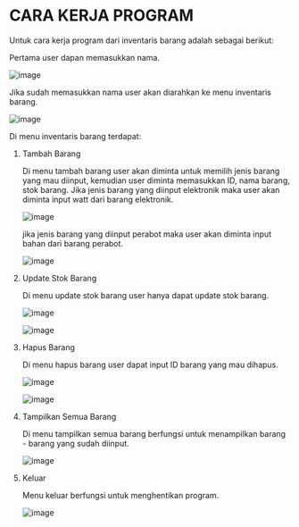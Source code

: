 # CARA KERJA PROGRAM

Untuk cara kerja program dari inventaris barang adalah sebagai berikut:

Pertama user dapan memasukkan nama.
   
![image](https://github.com/user-attachments/assets/16fe8c16-82ff-4c03-b6eb-6a5f1efc0ceb)
   
Jika sudah memasukkan nama user akan diarahkan ke menu inventaris barang.
   
![image](https://github.com/user-attachments/assets/be2b869d-ac25-4ba1-843a-292f59276f74)

Di menu inventaris barang terdapat:

1. Tambah Barang

   Di menu tambah barang user akan diminta untuk memilih jenis barang yang mau diinput, kemudian user diminta memasukkan ID, nama barang, stok barang. Jika jenis barang yang diinput elektronik maka user akan diminta input watt dari barang elektronik.

   ![image](https://github.com/user-attachments/assets/06edec7b-5f99-4458-84d2-585b49f68519)

   jika jenis barang yang diinput perabot maka user akan diminta input bahan dari barang perabot.

   ![image](https://github.com/user-attachments/assets/b0e270ff-e797-43fa-87e7-fcfb33135fd2)

2. Update Stok Barang

   Di menu update stok barang user hanya dapat update stok barang.

   ![image](https://github.com/user-attachments/assets/5f0df3fa-9059-4187-8d0c-c8477a7076c9)

   ![image](https://github.com/user-attachments/assets/082e2e1d-443d-423b-bc85-e86b8fad02b2)

4. Hapus Barang

   Di menu hapus barang user dapat input ID barang yang mau dihapus.
   
   ![image](https://github.com/user-attachments/assets/a90fd89c-2943-45e2-9a08-94b712d6c191)

   ![image](https://github.com/user-attachments/assets/e3315fcc-cce7-423b-9b04-c966975c9168)

6. Tampilkan Semua Barang

   Di menu tampilkan semua barang berfungsi untuk menampilkan barang - barang yang sudah diinput.

   ![image](https://github.com/user-attachments/assets/41c53782-66eb-4d28-9c8e-b4340f4ea83b)

7. Keluar

   Menu keluar berfungsi untuk menghentikan program.
   
   ![image](https://github.com/user-attachments/assets/5e9426bc-79b5-494e-8564-8ea64de980a1)

